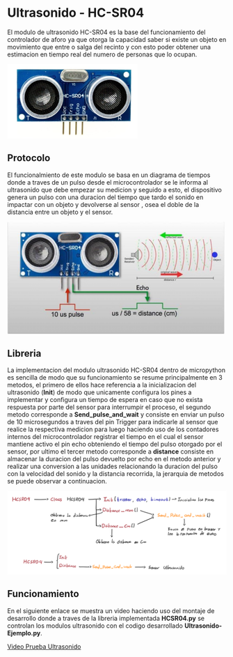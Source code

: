 # Ultrasonido - HC-SR04

El modulo de ultrasonido HC-SR04 es la base del funcionamiento del controlador de aforo ya que otorga la capacidad saber si existe un objeto en movimiento que entre o salga del recinto y con esto poder obtener una estimacion en tiempo real del numero de personas que lo ocupan. 

<img src="../Imagenes/HC-SR04.jpg" alt='Sensor Ultrasonido - HCSR04' width="300px"/>

## **Protocolo**

El funcionalmiento de este modulo se basa en un diagrama de tiempos donde a traves de un pulso desde el microcontrolador se le informa al ultrasonido que debe empezar su medicion y seguido a esto, el dispositivo genera un pulso con una duracion del tiempo que tardo el sonido en impactar con un objeto y devolverse al sensor , osea el doble de la distancia entre un objeto y el sensor.

<img src="../Imagenes/HCSR04-Protocolo.jpg" alt='Diagrama de tiempos analogos - Ultrasonido' width="500px"/>

## **Libreria**

La implementacion del modulo ultrasonido HC-SR04 dentro de micropython es sencilla de modo que su funcionamiento se resume principalmente en 3 metodos, el primero de ellos hace referencia a la inicializacion del ultrasonido (**Init**) de modo que unicamente configura los pines a implementar y configura un tiempo de espera en caso que no exista respuesta por parte del sensor para interrumpir el proceso, el segundo metodo corresponde a **Send_pulse_and_wait** y consiste en enviar un pulso de 10 microsegundos a traves del pin Trigger para indicarle al sensor que realice la respectiva medicion para luego haciendo uso de los contadores internos del microcontrolador registrar el tiempo en el cual el sensor mantiene activo el pin echo obteniendo el tiempo del pulso otorgado por el sensor, por ultimo el tercer metodo corresponde a **distance** consiste en almacenar la duracion del pulso devuelto por echo en el metodo anterior y realizar una conversion a las unidades relacionando la duracion del pulso con la velocidad del sonido y la distancia recorrida, la jerarquia de metodos se puede observar a continuacion.

<img src="../Imagenes/Ultrasonidolibreria.png" alt='Jerarquia de metodos y librerias del modulo Ultrasonido HC-SR04' width="1000px"/>

## **Funcionamiento**

En el siguiente enlace se muestra un video haciendo uso del montaje de desarrollo donde a traves de la libreria implementada **HCSR04.py** se controlan los modulos ultrasonido con el codigo desarrollado **Ultrasonido-Ejemplo.py**.


[Video Prueba Ultrasonido](https://drive.google.com/file/d/13rSG5i2Hy4RXuwPr0AZQqrOWayhzlth6/view?usp=sharing "Video Prueba Ultrasonido")

